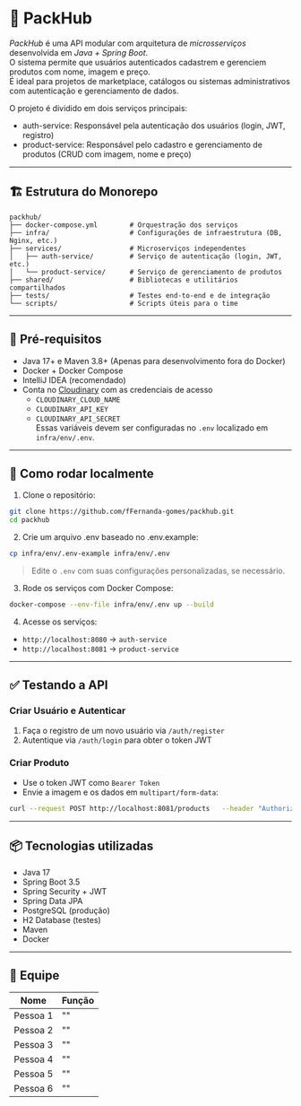 # 🧩 PackHub

*PackHub* é uma API modular com arquitetura de *microsserviços* desenvolvida em *Java + Spring Boot*.  
O sistema permite que usuários autenticados cadastrem e gerenciem produtos com nome, imagem e preço.  
É ideal para projetos de marketplace, catálogos ou sistemas administrativos com autenticação e gerenciamento de dados.

O projeto é dividido em dois serviços principais:

- auth-service: Responsável pela autenticação dos usuários (login, JWT, registro)
- product-service: Responsável pelo cadastro e gerenciamento de produtos (CRUD com imagem, nome e preço)

---

## 🏗️ Estrutura do Monorepo

```
packhub/
├── docker-compose.yml        # Orquestração dos serviços
├── infra/                    # Configurações de infraestrutura (DB, Nginx, etc.)
├── services/                 # Microserviços independentes
│   ├── auth-service/         # Serviço de autenticação (login, JWT, etc.)
│   └── product-service/      # Serviço de gerenciamento de produtos
├── shared/                   # Bibliotecas e utilitários compartilhados
├── tests/                    # Testes end-to-end e de integração
└── scripts/                  # Scripts úteis para o time
```

---

## 🧪 Pré-requisitos

- Java 17+ e Maven 3.8+ (Apenas para desenvolvimento fora do Docker)
- Docker + Docker Compose
- IntelliJ IDEA (recomendado)
- Conta no [Cloudinary](https://cloudinary.com/) com as credenciais de acesso
  - `CLOUDINARY_CLOUD_NAME`
  - `CLOUDINARY_API_KEY`
  - `CLOUDINARY_API_SECRET`  
    Essas variáveis devem ser configuradas no `.env` localizado em `infra/env/.env`.

---

## 🚀 Como rodar localmente

1. Clone o repositório:

```bash
git clone https://github.com/fFernanda-gomes/packhub.git
cd packhub
```

2. Crie um arquivo .env baseado no .env.example:

```bash
cp infra/env/.env-example infra/env/.env
```
> Edite o `.env` com suas configurações personalizadas, se necessário.
> 

3. Rode os serviços com Docker Compose:

```bash
docker-compose --env-file infra/env/.env up --build
```

4. Acesse os serviços:

- `http://localhost:8080` → `auth-service`
- `http://localhost:8081` → `product-service`

---

## ✅ Testando a API

### Criar Usuário e Autenticar

1. Faça o registro de um novo usuário via `/auth/register`
2. Autentique via `/auth/login` para obter o token JWT

### Criar Produto

- Use o token JWT como `Bearer Token`
- Envie a imagem e os dados em `multipart/form-data`:

```bash
curl --request POST http://localhost:8081/products   --header "Authorization: Bearer {seu_token}"   --header "Content-Type: multipart/form-data"   --form "image=@/caminho/para/imagem.jpg"   --form 'data={ "name": "Produto X", "price": 99.90 }'
```
---

## 📦 Tecnologias utilizadas

- Java 17
- Spring Boot 3.5
- Spring Security + JWT
- Spring Data JPA
- PostgreSQL (produção)
- H2 Database (testes)
- Maven
- Docker

---

## 👥 Equipe

| Nome     | Função |
|----------|--------|
| Pessoa 1 | "" |
| Pessoa 2 | "" |
| Pessoa 3 | "" |
| Pessoa 4 | "" |
| Pessoa 5 | "" |
| Pessoa 6 | "" |

